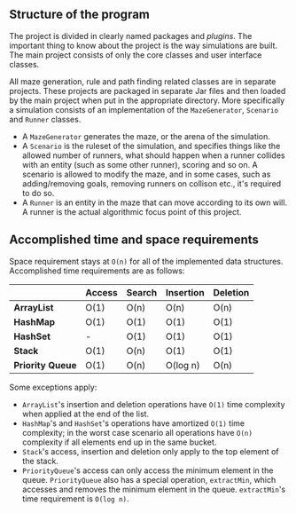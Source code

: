 ## Structure of the program

The project is divided in clearly named packages and *plugins*. The important thing to know about the project is the way simulations are built. The main project consists of only the core classes and user interface classes.

All maze generation, rule and path finding related classes are in separate projects. These projects are packaged in separate Jar files and then loaded by the main project when put in the appropriate directory. More specifically a simulation consists of an implementation of the `MazeGenerator`, `Scenario` and `Runner` classes.

- A `MazeGenerator` generates the maze, or the arena of the simulation.
- A `Scenario` is the ruleset of the simulation, and specifies things like the allowed number of runners, what should happen when a runner collides with an entity (such as some other runner), scoring and so on. A scenario is allowed to modify the maze, and in some cases, such as adding/removing goals, removing runners on collison etc., it's required to do so.
- A `Runner` is an entity in the maze that can move according to its own will. A runner is the actual algorithmic focus point of this project.

## Accomplished time and space requirements

Space requirement stays at `O(n)` for all of the implemented data structures.
Accomplished time requirements are as follows:

|       | Access | Search | Insertion | Deletion |
|-------|--------|--------|-----------|----------|
| **ArrayList**  | O(1)   | O(n)   | O(n)      | O(n)     |
| **HashMap**   | O(1)      | O(1)   | O(1)      | O(1)     |
| **HashSet**   | -      | O(1)   | O(1)      | O(1)     |
| **Stack** | O(1)   | O(n)   | O(1)      | O(1)     |
| **Priority Queue** | O(1)   | O(n)   | O(log n)      | O(n)     |

Some exceptions apply:

- `ArrayList`'s insertion and deletion operations have `O(1)` time complexity when applied at the end of the list.
- `HashMap`'s and `HashSet`'s operations have amortized `O(1)` time complexity; in the worst case scenario all operations have `O(n)` complexity if all elements end up in the same bucket.
- `Stack`'s access, insertion and deletion only apply to the top element of the stack.
- `PriorityQueue`'s access can only access the minimum element in the queue. `PriorityQueue` also has a special operation, `extractMin`, which accesses and removes the minimum element in the queue. `extractMin`'s time requirement is `O(log n)`.

